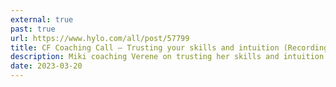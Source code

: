 ```yaml
---
external: true
past: true
url: https://www.hylo.com/all/post/57799
title: CF Coaching Call — Trusting your skills and intuition (Recording)
description: Miki coaching Verene on trusting her skills and intuition when facilitating a high stakes CF process.
date: 2023-03-20
---
```

